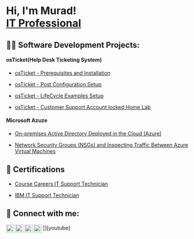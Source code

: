 <h1>Hi, I'm Murad! <br/><a href="https://www.linkedin.com/in/joshmadakor/">IT Professional</a></h1>

<h2>👨‍💻 Software Development Projects:</h2>

<h4>osTicket(Help Desk Ticketing System)</h4>

  - [osTicket - Prerequisites and Installation](https://github.com/Muradberrien/Hands-on-Lab-Basic-Script-within-Windows/tree/main)

  - [osTicket - Post Configuration Setup](https://github.com/Muradberrien/osTicket---Post-Configuration-Setup/tree/main)

  - [osTicket - LifeCycle Examples Setup](https://github.com/Muradberrien/osTicket---LifeCycle-Examples-Setup/tree/main)

  - [osTicket - Customer Support Account locked Home Lab](https://docs.google.com/presentation/d/1-_0OLT2IVQqkNZiXKkS9j0byKkpfrCO-tfpEpDAdPGo/edit?usp=drivesdk)

<h4>Microsoft Azuze</h4>

  - [On-premises Active Directory Deployed in the Cloud (Azure)](https://github.com/Muradberrien/Configuring-On-premises-Active-Directory-within-Azure-VMs/tree/main)

- [Network Security Groups (NSGs) and Inspecting Traffic Between Azure Virtual Machines](https://github.com/Muradberrien/Network-Security-Groups-NSGs-and-Inspecting-Traffic-Between-Azure-Virtual-Machines)

<h2>📄 Certifications</h2>

- [Course Careers IT Support Technician](http:docs.google.com/presentation/d/106Q5ZZTQqPMBdxFbs7UTu1kyK_HRHy4LW0aWIO_id58/edit?usp=drivesdk)

- [IBM IT Support Technician](https://m.youtube.com/watch?v=BNbPsiCGQzw&pp=ygUOSWJtIGl0IHN1cHBvcnQ%3D)

<h2> 🤳 Connect with me:</h2>

[<img align="left" alt="JoshMadakor | YouTube" width="22px" src="https://cdn.jsdelivr.net/npm/simple-icons@v3/icons/youtube.svg" />][youtube]
[<img align="left" alt="JoshMadakor | Twitter" width="22px" src="https://cdn.jsdelivr.net/npm/simple-icons@v3/icons/twitter.svg" />][twitter]
[<img align="left" alt="JoshMadakor | LinkedIn" width="22px" src="https://cdn.jsdelivr.net/npm/simple-icons@v3/icons/linkedin.svg" />][linkedin]
[<img align="left" alt="JoshMadakor | Instagram" width="22px" src="https://cdn.jsdelivr.net/npm/simple-icons@v3/icons/instagram.svg" />][instagram]

[twitter]: https://x.com/muradberriien
[instagram]: https://www.instagram.com/murad.berrien/
[linkedin]: https://linkedin.com/in/muradberrien

<!--
**joshmadakor1/joshmadakor1** is a ✨ _special_ ✨ repository because its `README.md` (this file) appears on your GitHub profile.

Here are some ideas to get you started:

- 🔭 I’m currently working on ...
- 🌱 I’m currently learning ...
- 👯 I’m looking to collaborate on ...
- 🤔 I’m looking for help with ...
- 💬 Ask me about ...
- 📫 How to reach me: ...
- 😄 Pronouns: ...
- ⚡ Fun fact: ...
-->
